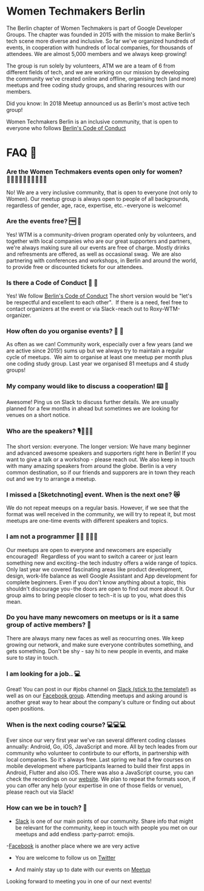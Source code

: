 # Women Techmakers Berlin
The Berlin chapter of Women Techmakers is part of Google Developer Groups. The chapter was founded in 2015 with the mission to make Berlin's tech scene more diverse and inclusive. So far we've organized hundreds of events, in cooperation with hundreds of local companies, for thousands of attendees. We are almost 5,000 members and we always keep growing!

The group is run solely by volunteers, ATM we are a team of 6 from different fields of tech, and we are working on our mission by developing the community we've created online and offline, organising tech (and more) meetups and free coding study groups, and sharing resources with our members.

Did you know: In 2018 Meetup announced us as Berlin's most active tech group! 

Women Techmakers Berlin is an inclusive community, that is open to everyone who follows [Berlin's Code of Conduct](http://berlincodeofconduct.org)

# FAQ 🤔

### Are the Women Techmakers events open only for women? 👩🏾‍🤝‍👩🏼👨🏾‍🤝‍👨🏽
No! We are a very inclusive community, that is open to everyone (not only to Women). Our meetup group is always open to people of all backgrounds, regardless of gender, age, race, expertise, etc. - everyone is welcome!

### Are the events free? 🆓 🎉
Yes! WTM is a community-driven program operated only by volunteers, and together with local companies who are our great supporters and partners, we're always making sure all our events are free of charge. Mostly drinks and refresments are offered, as well as occasional swag. 
We are also partnering with conferences and workshops, in Berlin and around the world, to provide free or discounted tickets for our attendees.

### Is there a Code of Conduct 📜 🤔
Yes! We follow [Berlin's Code of Conduct](http://berlincodeofconduct.org)
The short version would be "let's be respectful and excellent to each other". 
If there is a need, feel free to contact organizers at the event or via Slack - reach out to Roxy-WTM-organizer.

### How often do you organise events? 📅 🎉
As often as we can! Community work, especially over a few years (and we are active since 2015!) sums up but we always try to maintain a regular cycle of meetups. 
We aim to organise at least one meetup per month plus one coding study group. Last year we organised 81 meetups and 4 study groups!

### My company would like to discuss a cooperation! ⌨️ 🏢
Awesome! Ping us on Slack to discuss further details. We are usually planned for a few months in ahead but sometimes we are looking for venues on a short notice.

### Who are the speakers? 🎙️👩🏽‍💻
The short version: everyone.
The longer version: We have many beginner and advanced awesome speakers and supporters right here in Berlin! If you want to give a talk or a workshop - please reach out.
We also keep in touch with many amazing speakers from around the globe. Berlin is a very common destination, so if our friends and supporers are in town they reach out and we try to arrange a meetup. 

### I missed a [Sketchnoting] event. When is the next one? 😿
We do not repeat meeups on a regular basis. However, if we see that the format was well received in the community, we will try to repeat it, but most meetups are one-time events with different speakers and topics.

### I am not a programmer 👩‍🎨 👩🏽‍🚒
Our meetups are open to everyone and newcomers are especially encouraged! 
Regardless of you want to switch a career or just learn something new and exciting - the tech industry offers a wide range of topics. Only last year we covered fascinating areas like product development, design, work-life balance as well Google Assistant and App development for complete beginners. Even if you don't know anything about a topic, this shouldn't discourage you - the doors are open to find out more about it. Our group aims to bring people closer to tech - it is up to you, what does this mean.

### Do you have many newcomers on meetups or is it a same group of active members? 👥
There are always many new faces as well as reocurring ones. We keep growing our network, and make sure everyone contributes something, and gets something. Don't be shy - say hi to new people in events, and make sure to stay in touch.

### I am looking for a job.. 💻
Great! You can post in our #jobs channel on [Slack (stick to the template!)](http://slack.wtmberlin.com/) as well as on our [Facebook group](https://www.facebook.com/groups/1106085959408694). Attending meetups and asking around is another great way to hear about the company's culture or finding out about open positions.

### When is the next coding course? 💻💻💻
Ever since our very first year we've ran several different coding classes annually: Android, Go, iOS, JavaScript and more. All by tech leades from our community who volunteer to contirbute to our efforts, in partnership with local companies. So it's always free.
Last spring we had a few courses on mobile development where participants learned to build their first apps in Android, Flutter and also iOS. There was also a JavaScript course, you can check the recordings on our [website](http://wtmberlin.com/javascript-crash-course/). We plan to repeat the formats soon, if you can offer any help (your expertise in one of those fields or venue), please reach out via Slack!

### How can we be in touch? 💛
- [Slack](http://slack.wtmberlin.com) is one of our main points of our community. Share info that might be relevant for the community, keep in touch with people you met on our meetups and add endless :party-parrot: emojis.

-[Facebook](https://www.facebook.com/groups/1106085959408694) is another place where we are very active

- You are welcome to follow us on [Twitter](https://twitter.com/wtm_berlin)

- And mainly stay up to date with our events on [Meetup](https://www.meetup.com/Women-Techmakers-Berlin)


Looking forward to meeting you in one of our next events!

